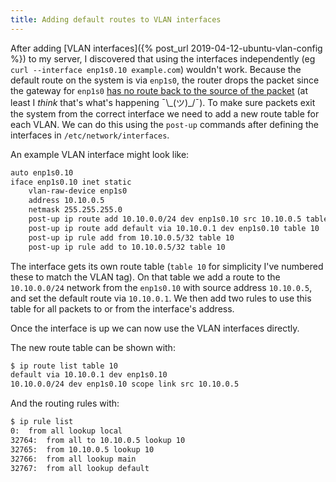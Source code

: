 ```yaml
---
title: Adding default routes to VLAN interfaces
---
```


After adding [VLAN interfaces]({% post_url 2019-04-12-ubuntu-vlan-config %}) to my server, I discovered that using the interfaces independently (eg `curl --interface enp1s0.10 example.com`) wouldn't work. Because the default route on the system is via `enp1s0`, the router drops the packet since the gateway for `enp1s0` [has no route back to the source of the packet](https://superuser.com/a/1261116) (at least I *think* that's what's happening ¯\\\_(ツ)_/¯). To make sure packets exit the system from the correct interface we need to add a new route table for each VLAN. We can do this using the `post-up` commands after defining the interfaces in `/etc/network/interfaces`.

An example VLAN interface might look like:

```bash
auto enp1s0.10
iface enp1s0.10 inet static
	vlan-raw-device enp1s0
	address 10.10.0.5
	netmask 255.255.255.0
	post-up ip route add 10.10.0.0/24 dev enp1s0.10 src 10.10.0.5 table 10
	post-up ip route add default via 10.10.0.1 dev enp1s0.10 table 10
	post-up ip rule add from 10.10.0.5/32 table 10
	post-up ip rule add to 10.10.0.5/32 table 10
```

The interface gets its own route table (`table 10` for simplicity I've numbered these to match the VLAN tag). On that table we add a route to the `10.10.0.0/24` network from the `enp1s0.10` with source address `10.10.0.5`, and set the default route via `10.10.0.1`. We then add two rules to use this table for all packets to or from the interface's address.

Once the interface is up we can now use the VLAN interfaces directly.

The new route table can be shown with:

```bash
$ ip route list table 10
default via 10.10.0.1 dev enp1s0.10
10.10.0.0/24 dev enp1s0.10 scope link src 10.10.0.5
```

And the routing rules with:

```bash
$ ip rule list
0:	from all lookup local
32764:	from all to 10.10.0.5 lookup 10
32765:	from 10.10.0.5 lookup 10
32766:	from all lookup main
32767:	from all lookup default
```